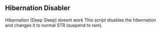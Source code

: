 ## Hibernation Disabler
Hibernation (Deep Sleep) doesnt work
This script disables the hibernation and changes it to normal STR (suspend to ram).
